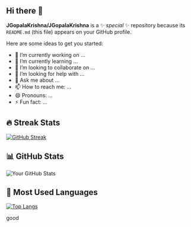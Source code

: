 ## Hi there 👋


**JGopalaKrishna/JGopalaKrishna** is a ✨ _special_ ✨ repository because its `README.md` (this file) appears on your GitHub profile.

Here are some ideas to get you started:

- 🔭 I’m currently working on ...
- 🌱 I’m currently learning ...
- 👯 I’m looking to collaborate on ...
- 🤔 I’m looking for help with ...
- 💬 Ask me about ...
- 📫 How to reach me: ...
- 😄 Pronouns: ...
- ⚡ Fun fact: ...

## 🔥 Streak Stats
[![GitHub Streak](https://streak-stats.demolab.com/?user=YourGitHubUsername&theme=dark&hide_border=false)](https://git.io/streak-stats)

## 📊 GitHub Stats
![Your GitHub Stats](https://github-readme-stats.vercel.app/api?username=JGopalaKrishna&show_icons=true&theme=dark)

## 🚀 Most Used Languages
[![Top Langs](https://github-readme-stats.vercel.app/api/top-langs/?username=JGopalaKrishna&layout=compact&theme=dark)](https://github.com/anuraghazra/github-readme-stats)

good
